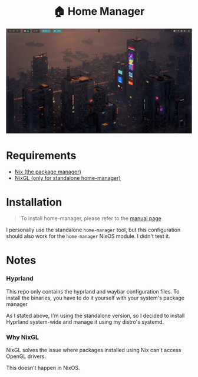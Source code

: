 # <center>🏠 Home Manager</center>

![preview](home-manager.jpeg "Preview")

# Requirements
- [Nix (the package manager)](https://nixos.org/learn/)
- [NixGL (only for standalone home-manager)](https://github.com/nix-community/nixGL?tab=readme-ov-file#installation)

# Installation
> To install home-manager, please refer to the [manual page](https://nix-community.github.io/home-manager/index.xhtml#ch-installation)

I personally use the standalone `home-manager` tool, but this configuration
should also work for the `home-manager` NixOS module. I didn't test it.

# Notes
### Hyprland
This repo only contains the hyprland and waybar configuration files.
To install the binaries, you have to do it yourself with your system's package
manager

As I stated above, I'm using the standalone version, so I decided to install
Hyprland system-wide and manage it using my distro's systemd.

### Why NixGL
NixGL solves the issue where packages installed using Nix can't access
OpenGL drivers.

This doesn't happen in NixOS.
